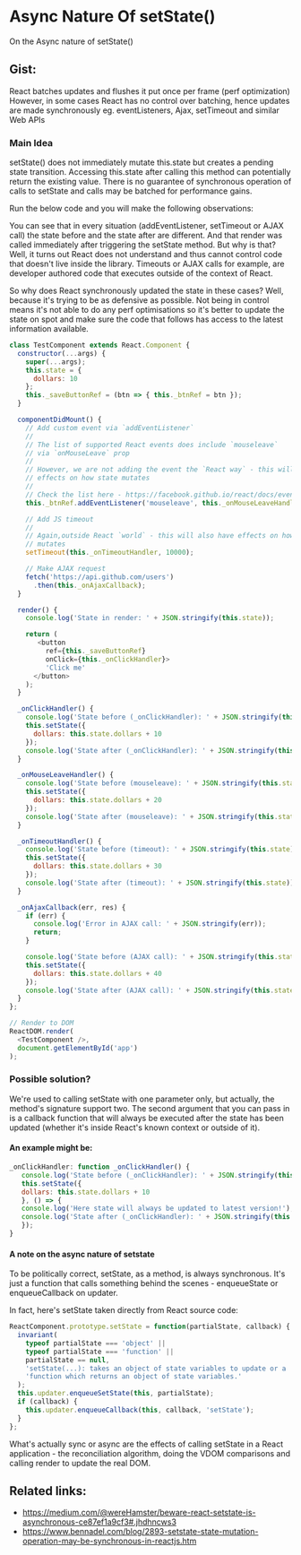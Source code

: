 # Async Nature Of setState()
On the Async nature of setState()

## Gist:
React batches updates and flushes it put once per frame (perf optimization)
However, in some cases React has no control over batching, hence updates are made synchronously
eg. eventListeners, Ajax, setTimeout and similar Web APIs


### Main Idea
setState() does not immediately mutate this.state but creates a pending state transition.
Accessing this.state after calling this method can potentially return the existing value.
There is no guarantee of synchronous operation of calls to setState and calls may be batched for performance gains.

Run the below code and you will make the following observations:

You can see that in every situation (addEventListener, setTimeout or AJAX call) the state before and the state after are different.
And that render was called immediately after triggering the setState method. But why is that?
Well, it turns out React does not understand and thus cannot control code that doesn't live inside the library.
Timeouts or AJAX calls for example, are developer authored code that executes outside of the context of React.

So why does React synchronously updated the state in these cases? Well, because it's trying to be as defensive as possible.
Not being in control means it's not able to do any perf optimisations so it's better to update the state on spot and
make sure the code that follows has access to the latest information available.

```javascript
class TestComponent extends React.Component {
  constructor(...args) {
    super(...args);
    this.state = {
      dollars: 10
    };
    this._saveButtonRef = (btn => { this._btnRef = btn });
  }

  componentDidMount() {
    // Add custom event via `addEventListener`
    //
    // The list of supported React events does include `mouseleave`
    // via `onMouseLeave` prop
    //
    // However, we are not adding the event the `React way` - this will have
    // effects on how state mutates
    //
    // Check the list here - https://facebook.github.io/react/docs/events.html
    this._btnRef.addEventListener('mouseleave', this._onMouseLeaveHandler);

    // Add JS timeout
    //
    // Again,outside React `world` - this will also have effects on how state
    // mutates
    setTimeout(this._onTimeoutHandler, 10000);

    // Make AJAX request
    fetch('https://api.github.com/users')
      .then(this._onAjaxCallback);
  }

  render() {
    console.log('State in render: ' + JSON.stringify(this.state));

    return (
       <button
         ref={this._saveButtonRef}
         onClick={this._onClickHandler}>
         'Click me'
      </button>
    );
  }

  _onClickHandler() {
    console.log('State before (_onClickHandler): ' + JSON.stringify(this.state));
    this.setState({
      dollars: this.state.dollars + 10
    });
    console.log('State after (_onClickHandler): ' + JSON.stringify(this.state));
  }

  _onMouseLeaveHandler() {
    console.log('State before (mouseleave): ' + JSON.stringify(this.state));
    this.setState({
      dollars: this.state.dollars + 20
    });
    console.log('State after (mouseleave): ' + JSON.stringify(this.state));
  }

  _onTimeoutHandler() {
    console.log('State before (timeout): ' + JSON.stringify(this.state));
    this.setState({
      dollars: this.state.dollars + 30
    });
    console.log('State after (timeout): ' + JSON.stringify(this.state));
  }

  _onAjaxCallback(err, res) {
    if (err) {
      console.log('Error in AJAX call: ' + JSON.stringify(err));
      return;
    }

    console.log('State before (AJAX call): ' + JSON.stringify(this.state));
    this.setState({
      dollars: this.state.dollars + 40
    });
    console.log('State after (AJAX call): ' + JSON.stringify(this.state));
  }
};

// Render to DOM
ReactDOM.render(
  <TestComponent />,
  document.getElementById('app')
);
```

### Possible solution?

We're used to calling setState with one parameter only, but actually, the method's signature support two.
The second argument that you can pass in is a callback function that will always be executed after the state has been updated (whether it's inside React's known context or outside of it).

#### An example might be:

```javascript
_onClickHandler: function _onClickHandler() {
   console.log('State before (_onClickHandler): ' + JSON.stringify(this.state));
   this.setState({
   dollars: this.state.dollars + 10
   }, () => {
   console.log('Here state will always be updated to latest version!');
   console.log('State after (_onClickHandler): ' + JSON.stringify(this.state));
   });
}
```

#### A note on the async nature of setstate

To be politically correct, setState, as a method, is always synchronous.
It's just a function that calls something behind the scenes - enqueueState or enqueueCallback on updater.

In fact, here's setState taken directly from React source code:

```javascript
ReactComponent.prototype.setState = function(partialState, callback) {
  invariant(
    typeof partialState === 'object' ||
    typeof partialState === 'function' ||
    partialState == null,
    'setState(...): takes an object of state variables to update or a ' +
    'function which returns an object of state variables.'
  );
  this.updater.enqueueSetState(this, partialState);
  if (callback) {
    this.updater.enqueueCallback(this, callback, 'setState');
  }
};
```

What's actually sync or async are the effects of calling setState in a React application - the reconciliation algorithm, doing the VDOM comparisons and calling render to update the real DOM.

## Related links:
- https://medium.com/@wereHamster/beware-react-setstate-is-asynchronous-ce87ef1a9cf3#.jhdhncws3
- https://www.bennadel.com/blog/2893-setstate-state-mutation-operation-may-be-synchronous-in-reactjs.htm
